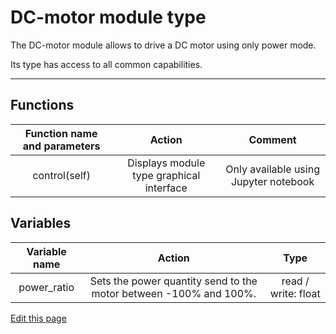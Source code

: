 # DC-motor module type

The DC-motor module allows to drive a DC motor using only power mode.

Its type has access to all common capabilities.

----

## Functions

| **Function name and parameters** | **Action** | **Comment** |
|:---:|:---:|:---:|
| control(self) | Displays module type graphical interface | Only available using Jupyter notebook |

## Variables

| **Variable name** | **Action** | **Type** |
|:---:|:---:|:---:|
| power_ratio | Sets the power quantity send to the motor between -100% and 100%. | read / write: float |

<div class="cust_edit_page"><a href="https://{{gh_path}}{{modules_path}}/dc-motor.md">Edit this page</a></div>
